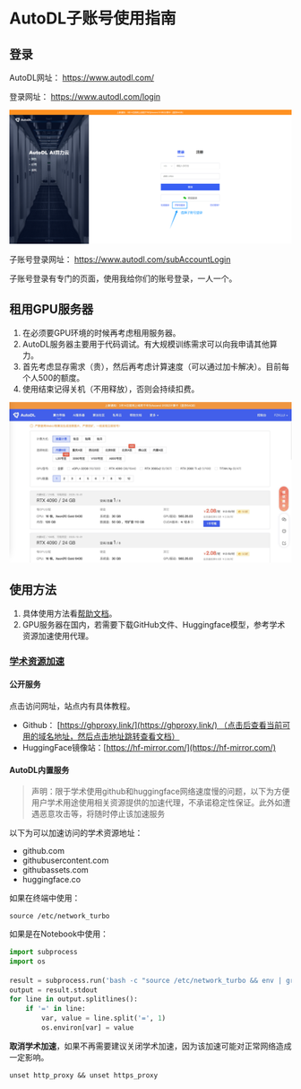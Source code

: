 # AutoDL子账号使用指南

## 登录

AutoDL网址：
https://www.autodl.com/

登录网址：
https://www.autodl.com/login

![](../../Attachments/3.%20Computer%20science/Engineering%20practice/AutoDL/IMG-20250307222610313.jpg)

子账号登录网址：
https://www.autodl.com/subAccountLogin

子账号登录有专门的页面，使用我给你们的账号登录，一人一个。

## 租用GPU服务器

1. 在必须要GPU环境的时候再考虑租用服务器。
2. AutoDL服务器主要用于代码调试。有大规模训练需求可以向我申请其他算力。
3. 首先考虑显存需求（贵），然后再考虑计算速度（可以通过加卡解决）。目前每个人500的额度。
4. 使用结束记得关机（不用释放），否则会持续扣费。

![](../../Attachments/3.%20Computer%20science/Engineering%20practice/AutoDL/IMG-20250307222610343.png)


## 使用方法

1. 具体使用方法看[帮助文档](https://www.autodl.com/docs/)。
2. GPU服务器在国内，若需要下载GitHub文件、Huggingface模型，参考学术资源加速使用代理。

### [学术资源加速](https://www.autodl.com/docs/network_turbo/)

#### 公开服务

点击访问网址，站点内有具体教程。
- Github： [https://ghproxy.link/](https://ghproxy.link/) （点击后查看当前可用的域名地址，然后点击地址跳转查看文档）
- HuggingFace镜像站：[https://hf-mirror.com/](https://hf-mirror.com/)

#### AutoDL内置服务

> 声明：限于学术使用github和huggingface网络速度慢的问题，以下为方便用户学术用途使用相关资源提供的加速代理，不承诺稳定性保证。此外如遭遇恶意攻击等，将随时停止该加速服务

以下为可以加速访问的学术资源地址：
- github.com
- githubusercontent.com
- githubassets.com
- huggingface.co

如果在终端中使用：

```shell
source /etc/network_turbo
```

如果是在Notebook中使用：

```python
import subprocess  
import os  
  
result = subprocess.run('bash -c "source /etc/network_turbo && env | grep proxy"', shell=True, capture_output=True, text=True)  
output = result.stdout  
for line in output.splitlines():  
    if '=' in line:  
        var, value = line.split('=', 1)  
        os.environ[var] = value
```

**取消学术加速**，如果不再需要建议关闭学术加速，因为该加速可能对正常网络造成一定影响。

```shell
unset http_proxy && unset https_proxy
```





